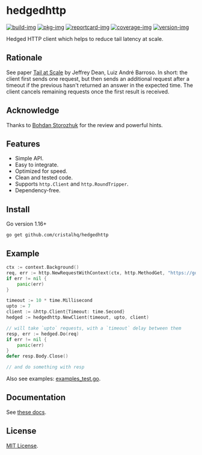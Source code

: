 # hedgedhttp

[![build-img]][build-url]
[![pkg-img]][pkg-url]
[![reportcard-img]][reportcard-url]
[![coverage-img]][coverage-url]
[![version-img]][version-url]

Hedged HTTP client which helps to reduce tail latency at scale.

## Rationale

See paper [Tail at Scale](https://cacm.acm.org/magazines/2013/2/160173-the-tail-at-scale/fulltext) by Jeffrey Dean, Luiz André Barroso. In short: the client first sends one request, but then sends an additional request after a timeout if the previous hasn't returned an answer in the expected time. The client cancels remaining requests once the first result is received.

## Acknowledge

Thanks to [Bohdan Storozhuk](https://github.com/storozhukbm) for the review and powerful hints.

## Features

* Simple API.
* Easy to integrate.
* Optimized for speed.
* Clean and tested code.
* Supports `http.Client` and `http.RoundTripper`.
* Dependency-free.

## Install

Go version 1.16+

```
go get github.com/cristalhq/hedgedhttp
```

## Example

```go
ctx := context.Background()
req, err := http.NewRequestWithContext(ctx, http.MethodGet, "https://google.com", http.NoBody)
if err != nil {
	panic(err)
}

timeout := 10 * time.Millisecond
upto := 7
client := &http.Client{Timeout: time.Second}
hedged := hedgedhttp.NewClient(timeout, upto, client)

// will take `upto` requests, with a `timeout` delay between them
resp, err := hedged.Do(req)
if err != nil {
	panic(err)
}
defer resp.Body.Close()

// and do something with resp
```

Also see examples: [examples_test.go](https://github.com/cristalhq/hedgedhttp/blob/main/examples_test.go).

## Documentation

See [these docs][pkg-url].

## License

[MIT License](LICENSE).

[build-img]: https://github.com/cristalhq/hedgedhttp/workflows/build/badge.svg
[build-url]: https://github.com/cristalhq/hedgedhttp/actions
[pkg-img]: https://pkg.go.dev/badge/cristalhq/hedgedhttp
[pkg-url]: https://pkg.go.dev/github.com/cristalhq/hedgedhttp
[reportcard-img]: https://goreportcard.com/badge/cristalhq/hedgedhttp
[reportcard-url]: https://goreportcard.com/report/cristalhq/hedgedhttp
[coverage-img]: https://codecov.io/gh/cristalhq/hedgedhttp/branch/main/graph/badge.svg
[coverage-url]: https://codecov.io/gh/cristalhq/hedgedhttp
[version-img]: https://img.shields.io/github/v/release/cristalhq/hedgedhttp
[version-url]: https://github.com/cristalhq/hedgedhttp/releases
